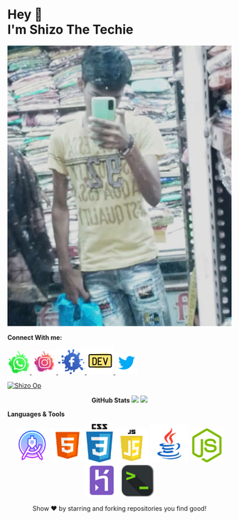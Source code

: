 
<html> 
<body>
<h1> Hey 👋 <br> I'm Shizo The Techie </h1>
<center>
<img src='https://raw.githubusercontent.com/shizothetechie/database/main/PersonalUse/shizo-mirror-selfie%40mall.jpg'>
</center>

<p> <b>Connect With me:</b></p>
<p>
<a href="https://wa.me/919172389527"> <img src="https://raw.githubusercontent.com/shizothetechie/database/main/icon/WhatsApp.png" width="10%"> </a><a href="https://Instagram.com/shizo_the_techie"> <img src="https://raw.githubusercontent.com/shizothetechie/database/main/icon/Instagram2.png" width="11%"> </a><a href="https://www.facebook.com/profile.php?id=100077342065243"> <img src="https://raw.githubusercontent.com/shizothetechie/database/main/icon/Facebook.png" width="12%"> </a><a href="https://dev.to/shizo_the_techie"> <img src="https://raw.githubusercontent.com/shizothetechie/database/main/icon/devto.png" width="12%"> </a><a href="https://twitter.com/shizothe_techie"> <img src="https://raw.githubusercontent.com/shizothetechie/database/main/icon/twitter.png" width="10%"> </a>
</p>

<p align="left"> <a href="https://github.com/ryo-ma/github-profile-trophy"><img src="https://github-profile-trophy.vercel.app/?username=shizothetechie" alt="Shizo Op" /></a> </p>

<p align="center">
  <b>GitHub Stats </b>
  <img src="https://github-readme-stats.vercel.app/api?username=shizothetechie&hide=stars&show_icons=true&theme=dracula&line_width=33">
  <img src="https://github-readme-stats.vercel.app/api/top-langs/?username=shizothetechie&count_private=true&theme=dracula">

</p>
 
 **Languages & Tools**
  <div align="center">
<img src="https://raw.githubusercontent.com/shizothetechie/database/main/icon/Android-studio-developer.png" width="15%">
<img src="https://raw.githubusercontent.com/shizothetechie/database/main/icon/html.png" width="15%">
<img src="https://raw.githubusercontent.com/shizothetechie/database/main/icon/css.png" width="12%">
<img src="https://raw.githubusercontent.com/shizothetechie/database/main/icon/javascript.png" width="15%">
<img src="https://raw.githubusercontent.com/shizothetechie/database/main/icon/java.png" width="17%">
<img src="https://raw.githubusercontent.com/shizothetechie/database/main/icon/nodejs.png" width="15%">
<img src="https://raw.githubusercontent.com/shizothetechie/database/main/icon/heroku.png" width="15%">
<img src="https://raw.githubusercontent.com/shizothetechie/database/main/icon/terminal.png" width="15%">
</div>
<p align="center">
    Show ❤️ by starring and forking repositories you find good!
  </p>

</body>
</html>
